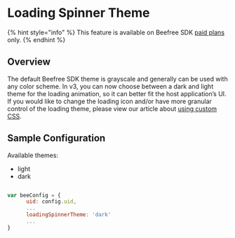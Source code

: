 # Loading Spinner Theme

{% hint style="info" %}
This feature is available on Beefree SDK [paid plans](https://dam.beefree.io/pluginpricing) only.
{% endhint %}

## Overview <a href="#overview" id="overview"></a>

The default Beefree SDK theme is grayscale and generally can be used with any color scheme.  In v3, you can now choose between a dark and light theme for the loading animation, so it can better fit the host application’s UI.  If you would like to change the loading icon and/or have more granular control of the loading theme, please view our article about [using custom CSS](custom-css/).

## Sample Configuration <a href="#sample-configuration" id="sample-configuration"></a>

Available themes:

* light
* dark

```javascript

var beeConfig = {
      uid: config.uid,
      ...
      loadingSpinnerTheme: 'dark'
      ...
}

```
